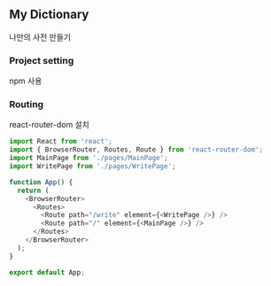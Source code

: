 ## My Dictionary

나만의 사전 만들기

### Project setting

npm 사용

### Routing

react-router-dom 설치

```js
import React from 'react';
import { BrowserRouter, Routes, Route } from 'react-router-dom';
import MainPage from './pages/MainPage';
import WritePage from './pages/WritePage';

function App() {
  return (
    <BrowserRouter>
      <Routes>
        <Route path="/write" element={<WritePage />} />
        <Route path="/" element={<MainPage />} />
      </Routes>
    </BrowserRouter>
  );
}

export default App;
```
